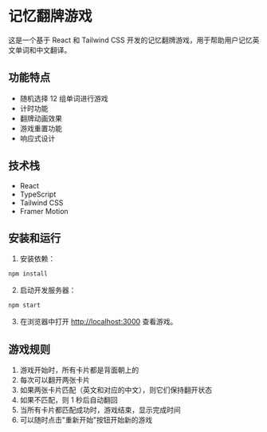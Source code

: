 # 记忆翻牌游戏

这是一个基于 React 和 Tailwind CSS 开发的记忆翻牌游戏，用于帮助用户记忆英文单词和中文翻译。

## 功能特点

- 随机选择 12 组单词进行游戏
- 计时功能
- 翻牌动画效果
- 游戏重置功能
- 响应式设计

## 技术栈

- React
- TypeScript
- Tailwind CSS
- Framer Motion

## 安装和运行

1. 安装依赖：
```bash
npm install
```

2. 启动开发服务器：
```bash
npm start
```

3. 在浏览器中打开 [http://localhost:3000](http://localhost:3000) 查看游戏。

## 游戏规则

1. 游戏开始时，所有卡片都是背面朝上的
2. 每次可以翻开两张卡片
3. 如果两张卡片匹配（英文和对应的中文），则它们保持翻开状态
4. 如果不匹配，则 1 秒后自动翻回
5. 当所有卡片都匹配成功时，游戏结束，显示完成时间
6. 可以随时点击"重新开始"按钮开始新的游戏 